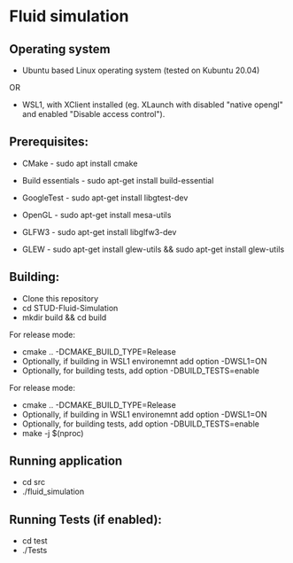 # Fluid simulation

## Operating system
- Ubuntu based Linux operating system (tested on Kubuntu 20.04) 

OR

- WSL1, with XClient installed (eg. XLaunch with disabled "native opengl" and enabled "Disable access control"). 

## Prerequisites:
- CMake - sudo apt install cmake
- Build essentials - sudo apt-get install build-essential
- GoogleTest - sudo apt-get install libgtest-dev

- OpenGL - sudo apt-get install mesa-utils
- GLFW3 - sudo apt-get install libglfw3-dev
- GLEW - sudo apt-get install glew-utils && sudo apt-get install glew-utils

## Building:
- Clone this repository
- cd STUD-Fluid-Simulation
- mkdir build && cd build

For release mode:
- cmake ..  -DCMAKE_BUILD_TYPE=Release 
- Optionally, if building in WSL1 environemnt add option -DWSL1=ON
- Optionally, for building tests, add option -DBUILD_TESTS=enable

For release mode:
- cmake ..  -DCMAKE_BUILD_TYPE=Release 
- Optionally, if building in WSL1 environemnt add option -DWSL1=ON
- Optionally, for building tests, add option -DBUILD_TESTS=enable
- make -j $(nproc)

## Running application
- cd src
- ./fluid_simulation

## Running Tests (if enabled):
- cd test
- ./Tests
